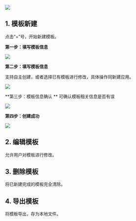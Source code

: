 ![](https://qzonestyle.gtimg.cn/qzone/vas/opensns/res/img/yunsousuobangzhuwendang-59.png)

## 1. 模板新建

点击“+”号，开始新建模板。

**第一步：填写模板信息**

![](https://qzonestyle.gtimg.cn/qzone/vas/opensns/res/img/yunsousuobangzhuwendang-60.png)

**第二步：填写模板信息**

支持自主创建，或者选择已有模板进行修改，具体操作同新建应用。

![](https://qzonestyle.gtimg.cn/qzone/vas/opensns/res/img/yunsousuobangzhuwendang-61.png)

**第三步：模板信息确认
**
可确认模板相关信息是否有误

![](https://qzonestyle.gtimg.cn/qzone/vas/opensns/res/img/yunsousuobangzhuwendang-62.png)


**第四步：创建成功**

![](https://qzonestyle.gtimg.cn/qzone/vas/opensns/res/img/yunsousuobangzhuwendang-63.png)


## 2. 编辑模板

允许用户对模板进行修改。

## 3. 删除模板

将已新建完成的模板完全清除。

## 4. 导出模板

将模板导出，存为本地文件。